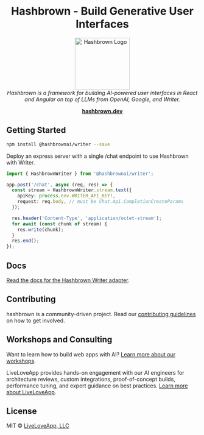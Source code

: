 <h1 align="center">Hashbrown - Build Generative User Interfaces</h1>

<p align="center">
  <img src="https://hashbrown.dev/image/logo/brand-mark.svg" alt="Hashbrown Logo" width="144px" height="136px"/>
  <br>
  <em>Hashbrown is a framework for building AI-powered user interfaces in React
    <br> and Angular on top of LLMs from OpenAI, Google, and Writer.</em>
  <br>
</p>

<p align="center">
  <a href="https://hashbrown.dev/"><strong>hashbrown.dev</strong></a>
  <br>
</p>

## Getting Started

```sh
npm install @hashbrownai/writer --save
```

Deploy an express server with a single /chat endpoint to use Hashbrown with Writer.

```ts
import { HashbrownWriter } from '@hashbrownai/writer';

app.post('/chat', async (req, res) => {
  const stream = HashbrownWriter.stream.text({
    apiKey: process.env.WRITER_API_KEY!,
    request: req.body, // must be Chat.Api.CompletionCreateParams
  });

  res.header('Content-Type', 'application/octet-stream');
  for await (const chunk of stream) {
    res.write(chunk);
  }
  res.end();
});
```

## Docs

[Read the docs for the Hashbrown Writer adapter](https://hashbrown.dev/docs/react/platform/writer).

## Contributing

hashbrown is a community-driven project. Read our [contributing guidelines](https://github.com/liveloveapp/hashbrown?tab=contributing-ov-file) on how to get involved.

## Workshops and Consulting

Want to learn how to build web apps with AI? [Learn more about our workshops](https://hashbrown.dev/workshops).

LiveLoveApp provides hands-on engagement with our AI engineers for architecture reviews, custom integrations, proof-of-concept builds, performance tuning, and expert guidance on best practices. [Learn more about LiveLoveApp](https://liveloveapp.com).

## License

MIT © [LiveLoveApp, LLC](https://liveloveapp.com)
